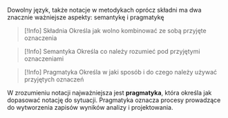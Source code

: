 Dowolny język, także notacje w metodykach oprócz składni ma dwa znacznie ważniejsze aspekty: semantykę i pragmatykę

>[!Info] Składnia
>Określa jak wolno kombinować ze sobą przyjęte oznaczenia

>[!Info] Semantyka
>Określa co należy rozumieć pod przyjętymi oznaczeniami

>[!Info] Pragmatyka
>Określa w jaki sposób i do czego należy używać przyjętych oznaczeń

W zrozumieniu notacji najważniejsza jest **pragmatyka**, która określa jak dopasować notację do sytuacji. Pragmatyka oznacza procesy prowadzące do wytworzenia zapisów wyników analizy i projektowania. 